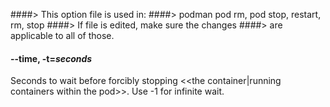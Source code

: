 ####> This option file is used in:
####>   podman pod rm, pod stop, restart, rm, stop
####> If file is edited, make sure the changes
####> are applicable to all of those.
#### **--time**, **-t**=*seconds*

Seconds to wait before forcibly stopping <<the container|running containers within the pod>>.
Use -1 for infinite wait.
